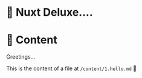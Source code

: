 # 🤵 Nuxt Deluxe....

 # 📘 Content 
 
 Greetings...

This is the content of a file at `/content/1.hello.md` 👋